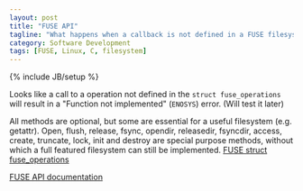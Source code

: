 ```yaml
---
layout: post
title: "FUSE API"
tagline: "What happens when a callback is not defined in a FUSE filesystem?"
category: Software Development
tags: [FUSE, Linux, C, filesystem]
---
```

{% include JB/setup %}

Looks like a call to a operation not defined in the `struct fuse_operations`
will result in a "Function not implemented" (`ENOSYS`) error. (Will test it later)

All methods are optional, but some are essential for a useful filesystem (e.g.
getattr). Open, flush, release, fsync, opendir, releasedir, fsyncdir,
access, create, truncate, lock, init and destroy are special purpose
methods, without which a full featured filesystem can still be implemented.
[FUSE struct fuse_operations](http://libfuse.github.io/doxygen/structfuse__operations.html#details)

[FUSE API documentation](https://lastlog.de/misc/fuse-doc/doc/html/)
